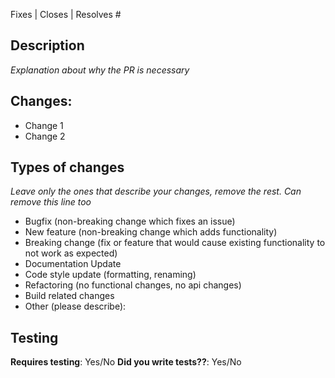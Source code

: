 Fixes | Closes | Resolves #

## Description

_Explanation about why the PR is necessary_

## Changes:

- Change 1
- Change 2

## Types of changes

_Leave only the ones that describe your changes, remove the rest. Can remove this line too_

- Bugfix (non-breaking change which fixes an issue)
- New feature (non-breaking change which adds functionality)
- Breaking change (fix or feature that would cause existing functionality to not work as expected)
- Documentation Update
- Code style update (formatting, renaming)
- Refactoring (no functional changes, no api changes)
- Build related changes
- Other (please describe): 

## Testing
**Requires testing**: Yes/No
**Did you write tests??**: Yes/No

